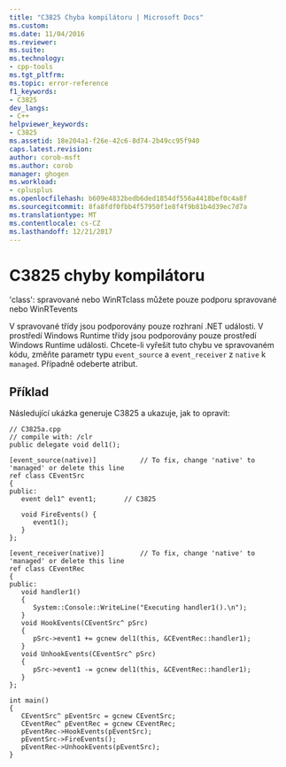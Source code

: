 ```yaml
---
title: "C3825 Chyba kompilátoru | Microsoft Docs"
ms.custom: 
ms.date: 11/04/2016
ms.reviewer: 
ms.suite: 
ms.technology:
- cpp-tools
ms.tgt_pltfrm: 
ms.topic: error-reference
f1_keywords:
- C3825
dev_langs:
- C++
helpviewer_keywords:
- C3825
ms.assetid: 18e204a1-f26e-42c6-8d74-2b49cc95f940
caps.latest.revision: 
author: corob-msft
ms.author: corob
manager: ghogen
ms.workload:
- cplusplus
ms.openlocfilehash: b609e4832bedb6ded1854df556a4418bef0c4a8f
ms.sourcegitcommit: 8fa8fdf0fbb4f57950f1e8f4f9b81b4d39ec7d7a
ms.translationtype: MT
ms.contentlocale: cs-CZ
ms.lasthandoff: 12/21/2017
---
```

# <a name="compiler-error-c3825"></a>C3825 chyby kompilátoru
'class': spravované nebo WinRTclass můžete pouze podporu spravované nebo WinRTevents  
  
 V spravované třídy jsou podporovány pouze rozhraní .NET události. V prostředí Windows Runtime třídy jsou podporovány pouze prostředí Windows Runtime události. Chcete-li vyřešit tuto chybu ve spravovaném kódu, změňte parametr typu `event_source` a `event_receiver` z `native` k `managed`. Případně odeberte atribut.  
  
## <a name="example"></a>Příklad  
 Následující ukázka generuje C3825 a ukazuje, jak to opravit:  
  
```  
// C3825a.cpp  
// compile with: /clr  
public delegate void del1();  
  
[event_source(native)]           // To fix, change 'native' to 'managed' or delete this line  
ref class CEventSrc  
{  
public:  
   event del1^ event1;       // C3825  
  
   void FireEvents() {  
      event1();  
   }  
};  
  
[event_receiver(native)]         // To fix, change 'native' to 'managed' or delete this line  
ref class CEventRec  
{  
public:  
   void handler1()  
   {  
      System::Console::WriteLine("Executing handler1().\n");  
   }  
   void HookEvents(CEventSrc^ pSrc)   
   {  
      pSrc->event1 += gcnew del1(this, &CEventRec::handler1);  
   }  
   void UnhookEvents(CEventSrc^ pSrc)   
   {  
      pSrc->event1 -= gcnew del1(this, &CEventRec::handler1);  
   }  
};  
  
int main()   
{  
   CEventSrc^ pEventSrc = gcnew CEventSrc;  
   CEventRec^ pEventRec = gcnew CEventRec;  
   pEventRec->HookEvents(pEventSrc);  
   pEventSrc->FireEvents();  
   pEventRec->UnhookEvents(pEventSrc);  
}  
```